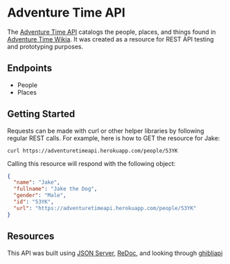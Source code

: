 # Adventure Time API

The [Adventure Time API](https://adventuretimeapi.herokuapp.com) catalogs the people, places, and things found in [Adventure Time Wikia](http://adventuretime.wikia.com/wiki/Adventure_Time_with_Finn_and_Jake_Wiki). It was created as a resource for REST API testing and prototyping purposes. 

## Endpoints

- People
- Places

## Getting Started
Requests can be made with curl or other helper libraries by following regular REST calls. For example, here is how to GET the resource for Jake:

`curl https://adventuretimeapi.herokuapp.com/people/53YK`

Calling this resource will respond with the following object:

```json
{
  "name": "Jake",
  "fullname": "Jake the Dog",
  "gender": "Male",
  "id": "53YK",
  "url": "https://adventuretimeapi.herokuapp.com/people/53YK"
}
```

## Resources
This API was built using [JSON Server](https://github.com/typicode/json-server), [ReDoc](https://github.com/Rebilly/ReDoc), and looking through [ghibliapi](https://github.com/janaipakos/ghibliapi)
